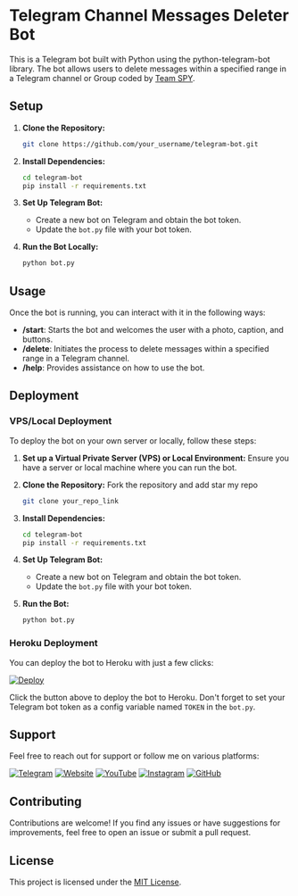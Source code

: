 # Telegram Channel Messages Deleter Bot

This is a Telegram bot built with Python using the python-telegram-bot library. The bot allows users to delete messages within a specified range in a Telegram channel or Group coded by [Team SPY](https:/t.me/dev_gagan).

## Setup

1. **Clone the Repository:**
   ```bash
   git clone https://github.com/your_username/telegram-bot.git
   ```

2. **Install Dependencies:**
   ```bash
   cd telegram-bot
   pip install -r requirements.txt
   ```

3. **Set Up Telegram Bot:**
   - Create a new bot on Telegram and obtain the bot token.
   - Update the `bot.py` file with your bot token.

4. **Run the Bot Locally:**
   ```bash
   python bot.py
   ```

## Usage

Once the bot is running, you can interact with it in the following ways:

- **/start**: Starts the bot and welcomes the user with a photo, caption, and buttons.
- **/delete**: Initiates the process to delete messages within a specified range in a Telegram channel.
- **/help**: Provides assistance on how to use the bot.

## Deployment

### VPS/Local Deployment

To deploy the bot on your own server or locally, follow these steps:

1. **Set up a Virtual Private Server (VPS) or Local Environment:** 
   Ensure you have a server or local machine where you can run the bot.

2. **Clone the Repository:** Fork the repository and add star my repo
   ```bash
   git clone your_repo_link
   ```

3. **Install Dependencies:**
   ```bash
   cd telegram-bot
   pip install -r requirements.txt
   ```

4. **Set Up Telegram Bot:**
   - Create a new bot on Telegram and obtain the bot token.
   - Update the `bot.py` file with your bot token.

5. **Run the Bot:**
   ```bash
   python bot.py
   ```

### Heroku Deployment

You can deploy the bot to Heroku with just a few clicks:

[![Deploy](https://www.herokucdn.com/deploy/button.svg)](https://heroku.com/deploy)

Click the button above to deploy the bot to Heroku. Don't forget to set your Telegram bot token as a config variable named `TOKEN` in the `bot.py`.

## Support

Feel free to reach out for support or follow me on various platforms:

[![Telegram](https://img.icons8.com/color/48/000000/telegram-app--v2.png)](https://t.me/dev_gagan)
[![Website](https://img.icons8.com/color/48/000000/domain.png)](https://devgagan.in/)
[![YouTube](https://img.icons8.com/color/48/000000/youtube-play.png)](https://youtube.com/@dev_gagan)
[![Instagram](https://img.icons8.com/color/48/000000/instagram-new.png)](https://instagram.com/devgagan.in)
[![GitHub](https://img.icons8.com/color/48/000000/github--v1.png)](https://github.com/devgaganin)

## Contributing

Contributions are welcome! If you find any issues or have suggestions for improvements, feel free to open an issue or submit a pull request.

## License

This project is licensed under the [MIT License](LICENSE).
